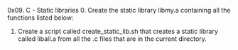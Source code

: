 0x09. C - Static libraries
0. Create the static library libmy.a containing all the functions listed below:
1. Create a script called create_static_lib.sh that creates a static library called liball.a from all the .c files that are in the current directory.
